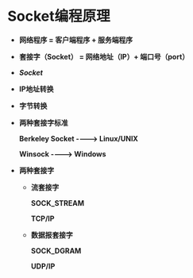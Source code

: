 # Socket编程原理

- **网络程序 = 客户端程序 + 服务端程序**

- **套接字（Socket） = 网络地址（IP）+ 端口号（port）**

- ***Socket***

- **IP地址转换**

- **字节转换**

- **两种套接字标准**

  **Berkeley Socket  ---->  Linux/UNIX**

  **Winsock   ---->  Windows**

- **两种套接字**

  - **流套接字**

    **SOCK_STREAM**

    **TCP/IP**

  - **数据报套接字**

    **SOCK_DGRAM**

    **UDP/IP**

    

    

